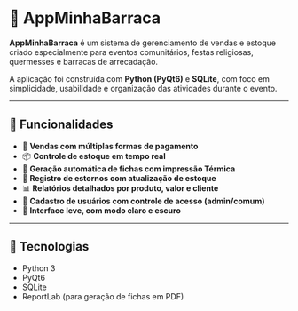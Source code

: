 # 🎪 AppMinhaBarraca

**AppMinhaBarraca** é um sistema de gerenciamento de vendas e estoque criado especialmente para eventos comunitários, festas religiosas, quermesses e barracas de arrecadação.

A aplicação foi construída com **Python (PyQt6)** e **SQLite**, com foco em simplicidade, usabilidade e organização das atividades durante o evento.

---

## 🚀 Funcionalidades

- 🛒 **Vendas com múltiplas formas de pagamento**  
- 📦 **Controle de estoque em tempo real**  
- 🧾 **Geração automática de fichas com impressão Térmica**  
- 🔄 **Registro de estornos com atualização de estoque**  
- 📊 **Relatórios detalhados por produto, valor e cliente**  
- 👥 **Cadastro de usuários com controle de acesso (admin/comum)**  
- 🎨 **Interface leve, com modo claro e escuro**

---

## 🧰 Tecnologias

- Python 3  
- PyQt6  
- SQLite  
- ReportLab (para geração de fichas em PDF)
